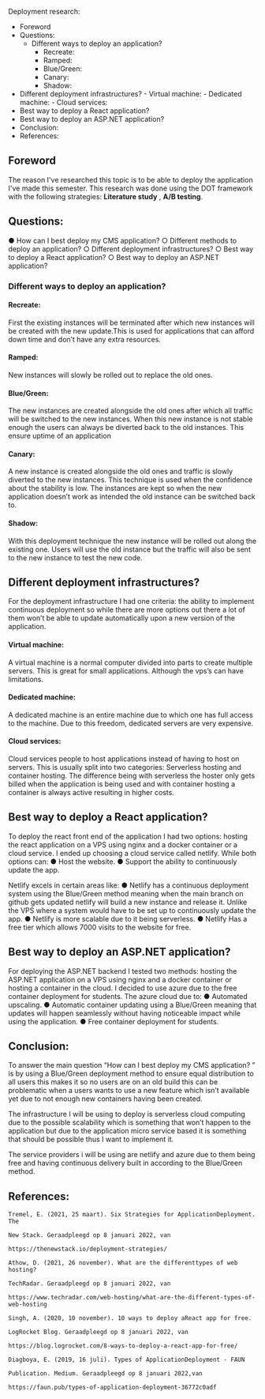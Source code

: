 Deployment research:


- Foreword
- Questions:
   - Different ways to deploy an application?
      - Recreate:
      - Ramped:
      - Blue/Green:
      - Canary:
      - Shadow:
- Different deployment infrastructures?
      - Virtual machine:
      - Dedicated machine:
      - Cloud services:
- Best way to deploy a React application?
- Best way to deploy an ASP.NET application?
- Conclusion:
- References:


## Foreword

The reason I've researched this topic is to be able to deploy the application I've made this
semester. This research was done using the DOT framework with the following strategies:
**Literature study** , **A/B testing**.


## Questions:


● How can I best deploy my CMS application?
   ○ Different methods to deploy an application?
   ○ Different deployment infrastructures?
   ○ Best way to deploy a React application?
   ○ Best way to deploy an ASP.NET application?


### Different ways to deploy an application?

#### Recreate:

First the existing instances will be terminated after which new instances will be created with
the new update.This is used for applications that can afford down time and don’t have any
extra resources.

#### Ramped:

New instances will slowly be rolled out to replace the old ones.

#### Blue/Green:

The new instances are created alongside the old ones after which all traffic will be switched
to the new instances. When this new instance is not stable enough the users can always be
diverted back to the old instances. This ensure uptime of an application

#### Canary:

A new instance is created alongside the old ones and traffic is slowly diverted to the new
instances. This technique is used when the confidence about the stability is low. The
instances are kept so when the new application doesn’t work as intended the old instance
can be switched back to.

#### Shadow:

With this deployment technique the new instance will be rolled out along the existing one.
Users will use the old instance but the traffic will also be sent to the new instance to test the
new code.


## Different deployment infrastructures?

For the deployment infrastructure I had one criteria: the ability to implement continuous
deployment so while there are more options out there a lot of them won’t be able to update
automatically upon a new version of the application.

#### Virtual machine:

A virtual machine is a normal computer divided into parts to create multiple servers. This is
great for small applications. Although the vps’s can have limitations.

#### Dedicated machine:

A dedicated machine is an entire machine due to which one has full access to the machine.
Due to this freedom, dedicated servers are very expensive.

#### Cloud services:

Cloud services people to host applications instead of having to host on servers. This is
usually split into two categories: Serverless hosting and container hosting. The difference
being with serverless the hoster only gets billed when the application is being used and with
container hosting a container is always active resulting in higher costs.


## Best way to deploy a React application?

To deploy the react front end of the application I had two options: hosting the react
application on a VPS using nginx and a docker container or a cloud service. I ended up
choosing a cloud service called netlify. While both options can:
● Host the website.
● Support the ability to continuously update the app.

Netlify excels in certain areas like:
● Netlify has a continuous deployment system using the Blue/Green method meaning
when the main branch on github gets updated netlify will build a new instance and
release it. Unlike the VPS where a system would have to be set up to continuously
update the app.
● Netlify is more scalable due to it being serverless.
● Netlify Has a free tier which allows 7000 visits to the website for free.

## Best way to deploy an ASP.NET application?

For deploying the ASP.NET backend I tested two methods: hosting the ASP.NET application
on a VPS using nginx and a docker container or hosting a container in the cloud. I decided to
use azure due to the free container deployment for students.
The azure cloud due to:
● Automated upscaling.
● Automatic container updating using a Blue/Green meaning that updates will happen
seamlessly without having noticeable impact while using the application.
● Free container deployment for students.


## Conclusion:

To answer the main question “How can I best deploy my CMS application? ” is by using a
Blue/Green deployment method to ensure equal distribution to all users this makes it so no
users are on an old build this can be problematic when a users wants to use a new feature
which isn’t available yet due to not enough new containers having been created.

The infrastructure I will be using to deploy is serverless cloud computing due to the possible
scalability which is something that won’t happen to the application but due to the application
micro service based it is something that should be possible thus I want to implement it.

The service providers i will be using are netlify and azure due to them being free and having
continuous delivery built in according to the Blue/Green method.


## References:

```
Tremel, E. (2021, 25 maart). Six Strategies for ApplicationDeployment. The

New Stack. Geraadpleegd op 8 januari 2022, van

https://thenewstack.io/deployment-strategies/
```
```
Athow, D. (2021, 26 november). What are the differenttypes of web hosting?

TechRadar. Geraadpleegd op 8 januari 2022, van

https://www.techradar.com/web-hosting/what-are-the-different-types-of-web-hosting
```
```
Singh, A. (2020, 10 november). 10 ways to deploy aReact app for free.

LogRocket Blog. Geraadpleegd op 8 januari 2022, van

https://blog.logrocket.com/8-ways-to-deploy-a-react-app-for-free/
```
```
Diagboya, E. (2019, 16 juli). Types of ApplicationDeployment - FAUN

Publication. Medium. Geraadpleegd op 8 januari 2022,van

https://faun.pub/types-of-application-deployment-36772c0adf
```


